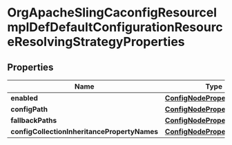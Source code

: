 

# OrgApacheSlingCaconfigResourceImplDefDefaultConfigurationResourceResolvingStrategyProperties

## Properties

Name | Type | Description | Notes
------------ | ------------- | ------------- | -------------
**enabled** | [**ConfigNodePropertyBoolean**](ConfigNodePropertyBoolean.md) |  |  [optional]
**configPath** | [**ConfigNodePropertyString**](ConfigNodePropertyString.md) |  |  [optional]
**fallbackPaths** | [**ConfigNodePropertyArray**](ConfigNodePropertyArray.md) |  |  [optional]
**configCollectionInheritancePropertyNames** | [**ConfigNodePropertyArray**](ConfigNodePropertyArray.md) |  |  [optional]



